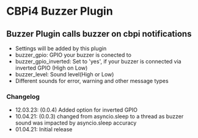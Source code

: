 # CBPi4 Buzzer Plugin

## Buzzer Plugin calls buzzer on cbpi notifications

- Settings will be added by this plugin
- buzzer_gpio: GPIO your buzzer is conected to
- buzzer_gpio_inverted: Set to 'yes', if your buzzer is connected via inverted GPIO (High on Low)
- buzzer_level: Sound level(High or Low)
- Different sounds for error, warning and other message types

### Changelog

- 12.03.23: (0.0.4) Added option for inverted GPIO
- 10.04.21: (0.0.3) changed from asyncio.sleep to a thread as buzzer sound was impacted by asyncio.sleep accuracy
- 01.04.21: Initial release
